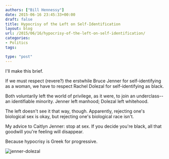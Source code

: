 ```yaml
---
authors: ["Bill Hennessy"]
date: 2015-06-16 23:45:33+00:00
draft: false
title: Hypocrisy of the Left on Self-Identification
layout: blog
url: /2015/06/16/hypocrisy-of-the-left-on-self-identification/
categories:
- Politics
tags:

type: "post"
---
```


I'll make this brief.

If we must respect (revere?) the erstwhile Bruce Jenner for self-identifying as a woman, we have to respect Rachel Dolezal for self-identifying as black.

Both voluntarily left the world of privilege, as it were, to join an underclass--an identifiable minority. Jenner left manhood; Dolezal left whitehood.

The left doesn't see it that way, though. Apparently, rejecting one's biological sex is okay, but rejecting one's biological race isn't.

My advice to Caitlyn Jenner: stop at sex. If you decide you're black, all that goodwill you're feeling will disappear.

Because hypocrisy is Greek for progressive.

![jenner-dolezal](https://hennessysview.com/wp-content/uploads/2015/06/jenner-dolezal.png)

